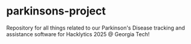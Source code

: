 # parkinsons-project
Repository for all things related to our Parkinson's Disease tracking and assistance software for Hacklytics 2025 @ Georgia Tech!
